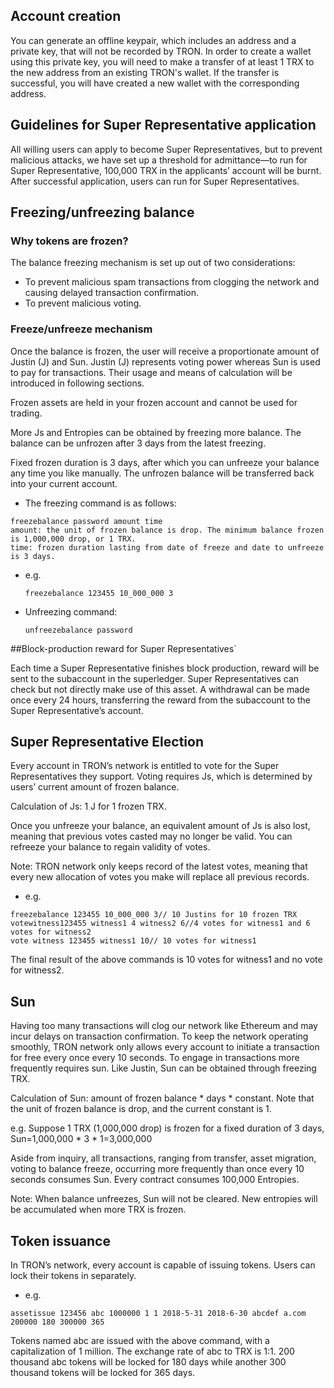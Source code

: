 ## Account creation

You can generate an offline keypair, which includes an address and a private key, that will not be recorded by TRON. In order to create a wallet using this private key, you will need to make a transfer of at least 1 TRX to the new address from an existing TRON's wallet. If the transfer is successful, you will have created a new wallet with the corresponding address.

## Guidelines for Super Representative application

All willing users can apply to become Super Representatives, but to prevent malicious attacks, we have set up a threshold for admittance—to run for Super Representative, 100,000 TRX in the applicants’ account will be burnt. After successful application, users can run for Super Representatives.

## Freezing/unfreezing balance

### Why tokens are frozen?

The balance freezing mechanism is set up out of two considerations:
+ To prevent malicious spam transactions from clogging the network and causing delayed transaction confirmation.
+ To prevent malicious voting.

### Freeze/unfreeze mechanism

Once the balance is frozen, the user will receive a proportionate amount of Justin (J) and Sun. Justin (J) represents voting power whereas Sun is used to pay for transactions. Their usage and means of calculation will be introduced in following sections.

Frozen assets are held in your frozen account and cannot be used for trading.

More Js and Entropies can be obtained by freezing more balance. The balance can be unfrozen after 3 days from the latest freezing.

Fixed frozen duration is 3 days, after which you can unfreeze your balance any time you like manually. The unfrozen balance will be transferred back into your current account.

+ The freezing command is as follows: 

```
freezebalance password amount time
amount: the unit of frozen balance is drop. The minimum balance frozen is 1,000,000 drop, or 1 TRX.
time: frozen duration lasting from date of freeze and date to unfreeze is 3 days.
```

+ e.g.

    `freezebalance 123455 10_000_000 3`

+ Unfreezing command:

    `unfreezebalance password`

##Block-production reward for Super Representatives`

Each time a Super Representative finishes block production, reward will be sent to the subaccount in the superledger. Super Representatives can check but not directly make use of this asset. A withdrawal can be made once every 24 hours, transferring the reward from the subaccount to the Super Representative’s account.

## Super Representative Election

Every account in TRON’s network is entitled to vote for the Super Representatives they support. Voting requires Js, which is determined by users’ current amount of frozen balance.

Calculation of Js: 1 J for 1 frozen TRX.

Once you unfreeze your balance, an equivalent amount of Js is also lost, meaning that previous votes casted may no longer be valid. You can refreeze your balance to regain validity of votes.

Note: TRON network only keeps record of the latest votes, meaning that every new allocation of votes you make will replace all previous records.

+ e.g.

```
freezebalance 123455 10_000_000 3// 10 Justins for 10 frozen TRX
votewitness123455 witness1 4 witness2 6//4 votes for witness1 and 6 votes for witness2
vote witness 123455 witness1 10// 10 votes for witness1
```
The final result of the above commands is 10 votes for witness1 and no vote for witness2.

## Sun

Having too many transactions will clog our network like Ethereum and may incur delays on transaction confirmation. To keep the network operating smoothly, TRON network only allows every account to initiate a transaction for free every once every 10 seconds. To engage in transactions more frequently requires sun. Like Justin, Sun can be obtained through freezing TRX.

Calculation of Sun: amount of frozen balance * days * constant. Note that the unit of frozen balance is drop, and the current constant is 1.

e.g. Suppose 1 TRX (1,000,000 drop) is frozen for a fixed duration of 3 days, Sun=1,000,000 * 3 * 1=3,000,000

Aside from inquiry, all transactions, ranging from transfer, asset migration, voting to balance freeze, occurring more frequently than once every 10 seconds consumes Sun. Every contract consumes 100,000 Entropies. 

Note: When balance unfreezes, Sun will not be cleared. New entropies will be accumulated when more TRX is frozen.

## Token issuance

In TRON’s network, every account is capable of issuing tokens. Users can lock their tokens in separately.

+ e.g. 

`assetissue 123456 abc 1000000 1 1 2018-5-31 2018-6-30 abcdef a.com 200000 180 300000 365`

Tokens named abc are issued with the above command, with a capitalization of 1 million. The exchange rate of abc to TRX is 1:1. 200 thousand abc tokens will be locked for 180 days while another 300 thousand tokens will be locked for 365 days.
